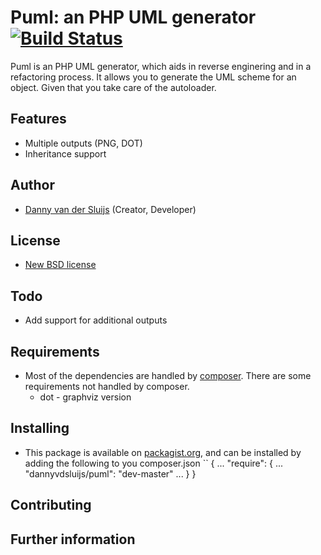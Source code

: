 # Puml: an PHP UML generator [![Build Status](https://travis-ci.org/DannyvdSluijs/puml.png)](https://travis-ci.org/DannyvdSluijs/puml)

Puml is an PHP UML generator, which aids in reverse enginering and in a refactoring process. It allows you to generate the UML scheme for an object. Given that you take care of the autoloader.

## Features
* Multiple outputs (PNG, DOT)
* Inheritance support

## Author
* [Danny van der Sluijs](http://www.dannyvandersluijs.nl) (Creator, Developer)

## License
* [New BSD license](http://www.opensource.org/licenses/bsd-license.php)

## Todo
* Add support for additional outputs

## Requirements
* Most of the dependencies are handled by [composer](http://getcomposer.org). There are some requirements not handled by composer.
  * dot - graphviz version

## Installing
* This package is available on [packagist.org](https://packagist.org/packages/dannyvdsluijs/puml), and can be installed by adding the following to you composer.json
``
{
    ...
    "require": {
        ...
        "dannyvdsluijs/puml": "dev-master"
        ...
    }
}

## Contributing

## Further information
